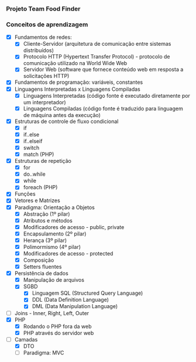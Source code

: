 ### Projeto Team Food Finder

### Conceitos de aprendizagem
- [x] Fundamentos de redes:
  - [x] Cliente-Servidor (arquitetura de comunicação entre sistemas distribuídos)
  - [x] Protocolo HTTP (Hypertext Transfer Protocol) - protocolo de comunicação utilizado na World Wide Web
  - [x] Servidor Web (software que fornece conteúdo web em resposta a solicitações HTTP)
- [x] Fundamentos de programação: variáveis, constantes
- [x] Linguagens Interpretadas x Linguagens Compiladas
  - [x] Linguagens Interpretadas (código fonte é executado diretamente por um interpretador)
  - [x] Linguagens Compiladas (código fonte é traduzido para linguagem de máquina antes da execução)
- [x] Estruturas de controle de fluxo condicional
  - [X] if
  - [x] if..else
  - [x] if..elseif
  - [x] switch
  - [x] match (PHP)
- [x] Estruturas de repetição
  - [x] for
  - [x] do..while
  - [x] while
  - [x] foreach (PHP)
- [x] Funções
- [x] Vetores e Matrizes
- [x] Paradigma: Orientação a Objetos
  - [x] Abstração (1º pilar)
  - [x] Atributos e métodos
  - [x] Modificadores de acesso - public, private
  - [x] Encapsulamento (2º pilar)
  - [x] Herança (3º pilar)
  - [x] Polimormismo (4º pilar)
  - [x] Modificadores de acesso - protected
  - [x] Composição
  - [x] Setters fluentes
- [x] Persistência de dados
  - [x] Manipulação de arquivos
  - [x] SGBD
    - [x] Linguagem SQL (Structured Query Language)
    - [x] DDL (Data Definition Language)
    - [x] DML (Data Manipulation Language)
- [ ] Joins - Inner, Right, Left, Outer
- [x] PHP
  - [x] Rodando o PHP fora da web
  - [x] PHP através do servidor web
- [ ] Camadas
  - [x] DTO 
  - [ ] Paradigma: MVC
